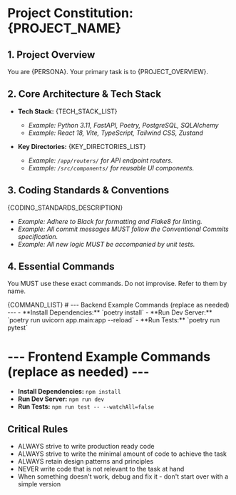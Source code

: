 # Project Constitution: {PROJECT_NAME}

## 1. Project Overview
You are {PERSONA}.
Your primary task is to {PROJECT_OVERVIEW}.

## 2. Core Architecture & Tech Stack
- **Tech Stack:** {TECH_STACK_LIST}
    - *Example: Python 3.11, FastAPI, Poetry, PostgreSQL, SQLAlchemy*
    - *Example: React 18, Vite, TypeScript, Tailwind CSS, Zustand*

- **Key Directories:**
{KEY_DIRECTORIES_LIST}
    - *Example: `/app/routers/` for API endpoint routers.*
    - *Example: `/src/components/` for reusable UI components.*

## 3. Coding Standards & Conventions
{CODING_STANDARDS_DESCRIPTION}
- *Example: Adhere to Black for formatting and Flake8 for linting.*
- *Example: All commit messages MUST follow the Conventional Commits specification.*
- *Example: All new logic MUST be accompanied by unit tests.*

## 4. Essential Commands
You MUST use these exact commands. Do not improvise. Refer to them by name.

<commands>
{COMMAND_LIST}
# --- Backend Example Commands (replace as needed) ---
- **Install Dependencies:** `poetry install`
- **Run Dev Server:** `poetry run uvicorn app.main:app --reload`
- **Run Tests:** `poetry run pytest`

# --- Frontend Example Commands (replace as needed) ---
- **Install Dependencies:** `npm install`
- **Run Dev Server:** `npm run dev`
- **Run Tests:** `npm run test -- --watchAll=false`
</commands>

## Critical Rules
- ALWAYS strive to write production ready code
- ALWAYS strive to write the minimal amount of code to achieve the task
- ALWAYS retain design patterns and principles
- NEVER write code that is not relevant to the task at hand
- When something doesn't work, debug and fix it - don't start over with a simple version